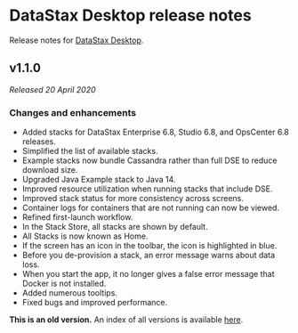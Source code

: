 # DataStax Desktop release notes
Release notes for [DataStax Desktop](https://downloads.datastax.com/#desktop).

## v1.1.0
*Released 20 April 2020*

### Changes and enhancements

* Added stacks for DataStax Enterprise 6.8, Studio 6.8, and OpsCenter 6.8 releases.
* Simplified the list of available stacks.
* Example stacks now bundle Cassandra rather than full DSE to reduce download size.
* Upgraded Java Example stack to Java 14.
* Improved resource utilization when running stacks that include DSE.
* Improved stack status for more consistency across screens.
* Container logs for containers that are not running can now be viewed.
* Refined first-launch workflow.
* In the Stack Store, all stacks are shown by default.
* All Stacks is now known as Home.
* If the screen has an icon in the toolbar, the icon is highlighted in blue.
* Before you de-provision a stack, an error message warns about data loss.
* When you start the app, it no longer gives a false error message that Docker is not installed.
* Added numerous tooltips.
* Fixed bugs and improved performance.

**This is an old version.** An index of all versions is available [here](https://github.com/datastax/release-notes/DataStax_Desktop/DataStax_Desktop.md).
